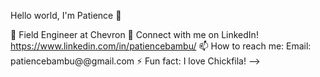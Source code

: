 Hello world, I'm Patience 👋

🔭 Field Engineer at Chevron 
👯 Connect with me on LinkedIn! https://www.linkedin.com/in/patiencebambu/
📫 How to reach me: Email: patiencebambu@@gmail.com
⚡ Fun fact: I love Chickfila! -->
